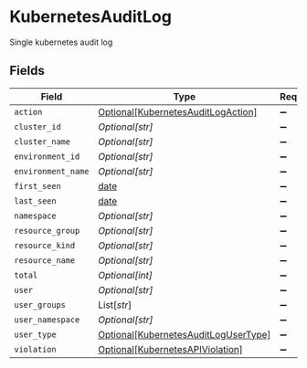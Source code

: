 # KubernetesAuditLog

Single kubernetes audit log


## Fields

| Field                                                                                     | Type                                                                                      | Required                                                                                  | Description                                                                               |
| ----------------------------------------------------------------------------------------- | ----------------------------------------------------------------------------------------- | ----------------------------------------------------------------------------------------- | ----------------------------------------------------------------------------------------- |
| `action`                                                                                  | [Optional[KubernetesAuditLogAction]](../../models/shared/kubernetesauditlogaction.md)     | :heavy_minus_sign:                                                                        | N/A                                                                                       |
| `cluster_id`                                                                              | *Optional[str]*                                                                           | :heavy_minus_sign:                                                                        | N/A                                                                                       |
| `cluster_name`                                                                            | *Optional[str]*                                                                           | :heavy_minus_sign:                                                                        | N/A                                                                                       |
| `environment_id`                                                                          | *Optional[str]*                                                                           | :heavy_minus_sign:                                                                        | N/A                                                                                       |
| `environment_name`                                                                        | *Optional[str]*                                                                           | :heavy_minus_sign:                                                                        | N/A                                                                                       |
| `first_seen`                                                                              | [date](https://docs.python.org/3/library/datetime.html#date-objects)                      | :heavy_minus_sign:                                                                        | N/A                                                                                       |
| `last_seen`                                                                               | [date](https://docs.python.org/3/library/datetime.html#date-objects)                      | :heavy_minus_sign:                                                                        | N/A                                                                                       |
| `namespace`                                                                               | *Optional[str]*                                                                           | :heavy_minus_sign:                                                                        | N/A                                                                                       |
| `resource_group`                                                                          | *Optional[str]*                                                                           | :heavy_minus_sign:                                                                        | N/A                                                                                       |
| `resource_kind`                                                                           | *Optional[str]*                                                                           | :heavy_minus_sign:                                                                        | N/A                                                                                       |
| `resource_name`                                                                           | *Optional[str]*                                                                           | :heavy_minus_sign:                                                                        | N/A                                                                                       |
| `total`                                                                                   | *Optional[int]*                                                                           | :heavy_minus_sign:                                                                        | N/A                                                                                       |
| `user`                                                                                    | *Optional[str]*                                                                           | :heavy_minus_sign:                                                                        | N/A                                                                                       |
| `user_groups`                                                                             | List[*str*]                                                                               | :heavy_minus_sign:                                                                        | N/A                                                                                       |
| `user_namespace`                                                                          | *Optional[str]*                                                                           | :heavy_minus_sign:                                                                        | N/A                                                                                       |
| `user_type`                                                                               | [Optional[KubernetesAuditLogUserType]](../../models/shared/kubernetesauditlogusertype.md) | :heavy_minus_sign:                                                                        | N/A                                                                                       |
| `violation`                                                                               | [Optional[KubernetesAPIViolation]](../../models/shared/kubernetesapiviolation.md)         | :heavy_minus_sign:                                                                        | N/A                                                                                       |